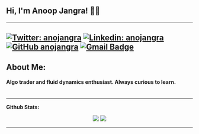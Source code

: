 ## Hi, I'm Anoop Jangra! 👋🤓
---

[![Twitter: anojangra](https://img.shields.io/twitter/follow/anojangra?style=social)](https://twitter.com/anojangra)
[![Linkedin: anojangra](https://img.shields.io/badge/-anoopjangra-blue?style=flat-square&logo=Linkedin&logoColor=white&link=https://www.linkedin.com/in/anoopjangra/)](https://www.linkedin.com/in/anoopjangra/)
[![GitHub anojangra](https://img.shields.io/github/followers/anojangra?label=follow&style=social)](https://github.com/anojangra)
[![Gmail Badge](https://img.shields.io/badge/-anoopjangra-c14438?style=flat-square&logo=Gmail&logoColor=white&link=mailto:anoopjangra@gmail.com)](mailto:anoopjangra@gmail.com)
---
## About Me:
#### Algo trader and fluid dynamics enthusiast. Always curious to learn. <br> <br>


---

**Github Stats:**

<p align="center">
  
  <img src="https://github-readme-stats.vercel.app/api?username=anojangra&hide=stars&show_icons=true&theme=dracula&line_height=24">
  <img src="https://github-readme-stats.vercel.app/api/top-langs/?username=anojangra&count_private=false&theme=dracula&line_height=32">

</p>

---
 
